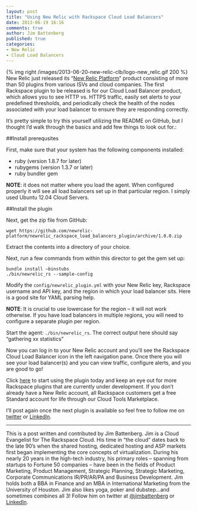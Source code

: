 ```yaml
---
layout: post
title: "Using New Relic with Rackspace Cloud Load Balancers"
date: 2013-06-19 16:16
comments: true
author: Jim Battenberg
published: true
categories: 
- New Relic
- Cloud Load Balancers
---
```

{% img right /images/2013-06-20-new-relic-clb/logo-new_relic.gif 200 %}
New Relic just released its “[New Relic Platform][1]” product consisting of more than 50 plugins from various ISVs and cloud companies.  The first Rackspace plugin to be released is for our Cloud Load Balancer product, which allows you to see HTTP vs. HTTPS traffic, easily set alerts to your predefined thresholds, and periodically check the health of the nodes associated with your load balancer to ensure they are responding correctly.

It’s pretty simple to try this yourself utilizing the README on GitHub, but I thought I’d walk through the basics and add few things to look out for.<!--More-->:

##Install prerequsites

First, make sure that your system has the following components installed:

* ruby (version 1.8.7 for later)
* rubygems (version 1.3.7 or later)
* ruby bundler gem

**NOTE**: it does not matter where you load the agent. When configured properly it will see all load balancers set up in that particular region. I simply used Ubuntu 12.04 Cloud Servers.

##Install the plugin

Next, get the zip file from GitHub:

	wget https://github.com/newrelic-platform/newrelic_rackspace_load_balancers_plugin/archive/1.0.0.zip

Extract the contents into a directory of your choice.

Next, run a few commands from within this director to get the gem set up:

	bundle install –binstubs
	./bin/newrelic_rs --sample-config

Modify the `config/newrelic_plugin.yml` with your New Relic key, Rackspace username and API key, and the region in which your load balancer sits. Here is a good site for YAML parsing help. 

**NOTE**: It is crucial to use lowercase for the region – it will not work otherwise. If you have load balancers in multiple regions, you will need to configure a separate plugin per region.

Start the agent: `./bin/newrelic_rs`. The correct output here should say “gathering xx statistics” 

Now you can log in to your New Relic account and you’ll see the Rackspace Cloud Load Balancer icon in the left navigation pane. Once there you will see your load balancer(s) and you can view traffic, configure alerts, and you are good to go!

Click [here][2] to start using the plugin today and keep an eye out for more Rackspace plugins that are currently under development. If you don’t already have a New Relic account, all Rackspace customers get a free Standard account for life through our Cloud Tools Marketplace. 

I’ll post again once the next plugin is available so feel free to follow me on [twitter][3] or [LinkedIn][4].

---

This is a post written and contributed by Jim Battenberg. Jim is a Cloud Evangelist for The Rackspace Cloud. His time in “the cloud” dates back to the late 90’s when the shared hosting, dedicated hosting and ASP markets first began implementing the core concepts of virtualization. During his nearly 20 years in the high-tech industry, his primary roles – spanning from startups to Fortune 50 companies – have been in the fields of Product Marketing, Product Management, Strategic Planning, Strategic Marketing, Corporate Communications IR/PR/AR/PA and Business Development. Jim holds both a BBA in Finance and an MBA in International Marketing from the University of Houston. Jim also likes yoga, poker and dubstep…and sometimes combines all 3! Follow him on twitter at [@jimbattenberg][3] or [LinkedIn][4].

[1]: http://www.newrelic.com/platform
[2]: http://newrelic.com/plugins/rackspace/91
[3]: http://twitter.com/jimbattenberg
[4]: http://www.linkedin.com/in/jimbattenberg
